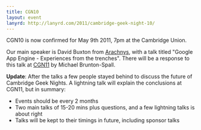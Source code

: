 ```yaml
---
title: CGN10
layout: event
lanyrd: http://lanyrd.com/2011/cambridge-geek-night-10/
---
```


CGN10 is now confirmed for May 9th 2011, 7pm at the Cambridge Union.

Our main speaker is David Buxton from [Arachnys](http://www.arachnys.com), with a talk titled "Google App Engine - Experiences from the trenches".
There will be a response to this talk at <a href="/events/cgn11">CGN11</a> by Michael Brunton-Spall.

**Update**:
After the talks a few people stayed behind to discuss the future of Cambridge Geek Nights. A lightning talk will explain the conclusions at CGN11, but in summary:

* Events should be every 2 months
* Two main talks of 15-20 mins plus questions, and a few lightning talks is about right
* Talks will be kept to their timings in future, including sponsor talks
